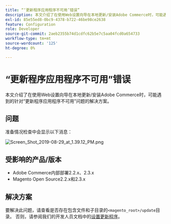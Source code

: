 ```yaml
---
title: “‘更新程序应用程序不可用’错误”
description: 本文介绍了在使用Web设置向导在本地更新/安装Adobe Commerce时，可能遇到的针对“更新程序应用程序不可用”问题的解决方案。
exl-id: 85e55ed8-0bc9-4378-b722-46be98ce2638
feature: Configuration
role: Developer
source-git-commit: 2aeb2355b74d1cdfc62b5e7c5aa04fcd0a654733
workflow-type: tm+mt
source-wordcount: '125'
ht-degree: 0%

---
```


# “更新程序应用程序不可用”错误

本文介绍了在使用Web设置向导在本地更新/安装Adobe Commerce时，可能遇到的针对“更新程序应用程序不可用”问题的解决方案。

## 问题

准备情况检查中会显示以下消息：

![Screen_Shot_2019-08-29_at_1.39.12_PM.png](assets/Screen_Shot_2019-08-29_at_1.39.12_PM.png)

## 受影响的产品/版本

* Adobe Commerce内部部署2.2.x、2.3.x
* Magento Open Source2.2.x和2.3.x


## 解决方案

要解决此问题，请查看是否存在包含文件和子目录的`<magento_root>/update`目录。 否则，请参阅我们的开发人员文档中的[设置更新程序](https://experienceleague.adobe.com/zh-hans/docs/commerce-knowledge-base/kb/troubleshooting/miscellaneous/updater-application-is-not-available-error)。
